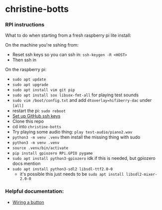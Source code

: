 # christine-botts

### RPI instructions

What to do when starting from a fresh raspberry pi lite install:

On the machine you're sshing from:
- Reset ssh keys so you can ssh in: `ssh-keygen -R <HOST>`
- Then ssh in

On the raspberry pi:
- `sudo apt update`
- `sudo apt upgrade`
- `sudo apt install vim git pip`
- `sudo apt install sox libsox-fmt-all` for playing test sounds
- `sudo vim /boot/config.txt` and add `dtoverlay=hifiberry-dac` under `[all]`
- restart the pi: `sudo reboot`
- [Set up GitHub ssh keys](https://gist.github.com/xirixiz/b6b0c6f4917ce17a90e00f9b60566278)
- Clone this repo
- cd into `christine-botts`
- Try playing some audio thing: `play test-audio/piano2.wav`
- `python3 -m venv .venv` then install the missing thing with sudo
- `python3 -m venv .venv`
- `source .venv/bin/activate`
- `pip install gpiozero RPi.GPIO pygame`
- `sudo apt install python3-gpiozero` idk if this is needed, but gpiozero docs mention
- `sudo apt install python3-sdl2 libsdl-ttf2.0-0`
  - it's possible this just needs to be `sudo apt install libsdl2-mixer-2.0-0`

### Helpful documentation:
- [Wiring a button](https://gpiozero.readthedocs.io/en/stable/recipes.html#button)
